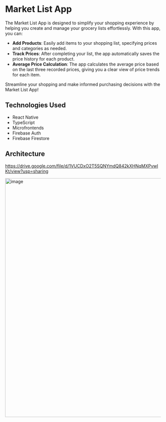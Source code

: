 # Market List App

The Market List App is designed to simplify your shopping experience by helping you create and manage your grocery lists effortlessly. With this app, you can:

- **Add Products**: Easily add items to your shopping list, specifying prices and categories as needed.
- **Track Prices**: After completing your list, the app automatically saves the price history for each product.
- **Average Price Calculation**: The app calculates the average price based on the last three recorded prices, giving you a clear view of price trends for each item.

Streamline your shopping and make informed purchasing decisions with the Market List App!

## Technologies Used

- React Native
- TypeScript
- Microfrontends
- Firebase Auth
- Firebase Firestore

## Architecture

https://drive.google.com/file/d/1VUCDxO2T5SQNYmdQ842kXHNqMXPvwIKt/view?usp=sharing

<img width="770" alt="image" src="https://github.com/user-attachments/assets/8a2e1961-766a-4708-9b64-ac7bf0f7a974">
